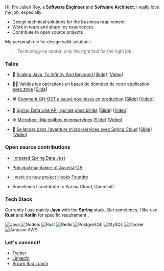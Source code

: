 
Hi! I'm Julien Roy, a **Software Engineer** and **Software Architect**. I really love my job, especially:

 - Design technical solutions for the business requirement
 - Work in team and share my experiences
 - Contribute to open source projects


My personal rule for design valid solution : 

> Technology no matter, only the right tool for the right job.


### Talks

- 🚀 [Scaling Java, To Infinity And Beyound ](https://github.com/VanRoy/to-infinity-and-beyond) [[Slide](https://vanroy.github.io/to-infinity-and-beyond/)] [[Video](https://youtu.be/gu40h1A_IXw)]

- 👮‍♂️ [Validez les opérations en bases de données de votre application avec style](https://github.com/VanRoy/talk-assertj-db) [[Slide](https://vanroy.github.io/talk-assertj-db/)]

- 🛠️ [Comment GH-OST a sauvé nos mises en production](https://github.com/VanRoy/talk-gh-ost) [[Slide](https://vanroy.github.io/talk-gh-ost/)] [[Video](https://youtu.be/g8ZY0l0ULCI)]

- 🍃 [Spring Data Une API, quinze possibilités](https://github.com/VanRoy/talk-spring-data) [[Slide](https://vanroy.github.io/talk-spring-data/)] [[Video](https://youtu.be/lFqkbjVDa4E)]

- ⚙️ [Microbox : Ma toolbox microservices](https://github.com/VanRoy/microcli) [[Slide](https://fr.slideshare.net/slideshow/microbox-ma-toolbox-microservices-julien-roy/81896413)] [[Video](https://youtu.be/lFqkbjVDa4E)]

- 🛫 [Se lancer dans l'aventure micro-services avec Spring Cloud](https://github.com/VanRoy/talk-gh-ost) [[Slide](https://www.slideshare.net/slideshow/se-lancer-dans-laventure-microservices-avec-spring-cloud-julien-roy/55652302)] [[Video](https://youtu.be/04zZ9WM-L5U?)]

### Open source contributions

- [I created Spring Data Jest]( https://github.com/VanRoy/spring-data-jest )
  
- [Principal maintainer of AssertJ-DB]( https://github.com/assertj/assertj-db)
  
- [I work on new project Hooks Foundry]( https://github.com/VanRoy/hooks-foundry )

- Sometimes I contribute to Spring Cloud, Openshift

### Tech Stack

Currently I use mainly **Java** with the **Spring** stack.
But sometimes, I like use **Rust** and **Kotlin** for specific requirement..

![Java](https://img.shields.io/badge/java-%23ED8B00.svg?logo=openjdk&logoColor=black)
![Nodejs](https://img.shields.io/badge/Node.js-43853D?logo=node.js&logoColor=white)
![Rust](https://img.shields.io/badge/rust-%23000000.svg?logo=rust&logoColor=white)
![Redis](https://img.shields.io/badge/redis-%23DD0031.svg?logo=redis&logoColor=white)
![PostgreSQL](https://img.shields.io/badge/PostgreSQL-316192?logo=postgresql&logoColor=white)
![MySQL](https://img.shields.io/badge/mysql-4479A1.svg?logo=mysql&logoColor=white)
![Docker](https://img.shields.io/badge/-Docker-2496ED?logo=docker&logoColor=white)
![Amazon AWS](https://img.shields.io/badge/Amazon%20AWS-232F3E?logo=amazon-aws)

### Let's connect!

- [Twitter](https://twitter.com/vanr0y) 
- [LinkedIn](https://www.linkedin.com/in/j-vanroy/)
- [Brown Bag Lunch](http://www.brownbaglunch.fr/baggers.html#julien-roy)

